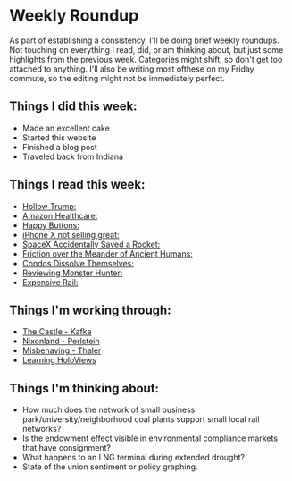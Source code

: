 # Weekly Roundup

As part of establishing a consistency, I'll be doing brief weekly roundups. Not touching on everything I read, did, or am thinking about, but just some highlights from the previous week. Categories might shift, so don't get too attached to anything. I'll also be writing most ofthese on my Friday commute, so the editing might not be immediately perfect.

## Things I did this week:
* Made an excellent cake
* Started this website
* Finished a blog post
* Traveled back from Indiana

## Things I read this week:
* [Hollow Trump:](https://www.vox.com/2018/1/30/16950192/state-of-the-union-problems)
* [Amazon Healthcare:](https://stratechery.com/2018/amazon-health/)
* [Happy Buttons:](https://www.newyorker.com/magazine/2018/02/05/customer-satisfaction-at-the-push-of-a-button)
* [iPhone X not selling great:](https://arstechnica.com/gadgets/2018/01/report-apple-making-fewer-iphone-xs-due-to-weak-demand/)
* [SpaceX Accidentally Saved a Rocket:](https://arstechnica.com/science/2018/02/amazingly-spacex-fails-to-expend-its-rocket/)
* [Friction over the Meander of Ancient Humans:](https://arstechnica.com/science/2018/01/new-discoveries-raise-critical-questions-for-out-of-africa-hypothesis/)
* [Condos Dissolve Themselves:](https://ggwash.org/view/66349/the-huntington-club-redevelopment-is-a-hopeful-sign)
* [Reviewing Monster Hunter:](https://waypoint.vice.com/en_us/article/8xvpw5/monster-hunter-world-review)
* [Expensive Rail:](https://www.citylab.com/transportation/2018/01/why-its-so-expensive-to-build-urban-rail-in-the-us/551408/)

## Things I'm working through:
* [The Castle - Kafka](http://amzn.to/2FFTfwF)
* [Nixonland - Perlstein](http://amzn.to/2Ey4V5b)
* [Misbehaving - Thaler](http://amzn.to/2GFsk5i)
* [Learning HoloViews](http://holoviews.org/)

## Things I'm thinking about:
* How much does the network of small business park/university/neighborhood coal plants support small local rail networks?
* Is the endowment effect visible in environmental compliance markets that have consignment?
* What happens to an LNG terminal during extended drought?
* State of the union sentiment or policy graphing.


